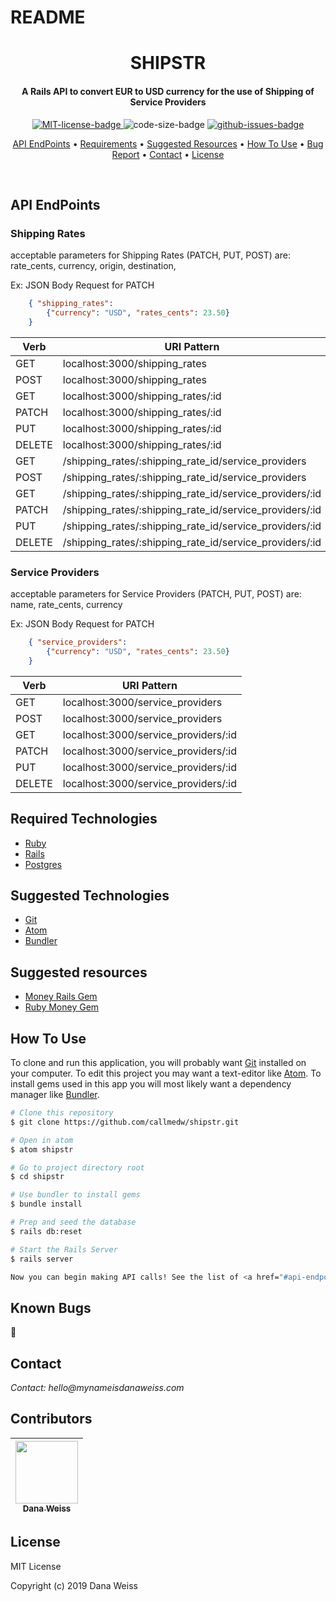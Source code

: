 # README

<h1 align="center">
  SHIPSTR
</h1>

<h4 align="center">
  A Rails API to convert EUR to USD currency for the use of Shipping of Service Providers
</h4>

<p align="center">
  <a href="https://opensource.org/licenses/MIT">
    <img src="https://img.shields.io/badge/License-MIT-green.svg?style=popout"
    alt="MIT-license-badge">
  </a>
  <img src="https://img.shields.io/github/languages/code-size/callmedw/Shipstr.svg?style=popout"
  alt="code-size-badge">
  <a href="https://GitHub.com/callmedw/Shipstr/issues/">
    <img src="https://img.shields.io/github/issues/callmedw/Shipstr.svg?style=popout"
    alt="github-issues-badge">
  </a>
</p>

<p align="center">
  <a href="#api-endpoints">API EndPoints</a> •
  <a href="#required-technologies">Requirements</a> •
  <a href="#suggested-resources">Suggested Resources</a> •
  <a href="#how-to-use">How To Use</a> •
  <a href="#known-bugs">Bug Report</a> •
  <a href="#contact">Contact</a> •
  <a href="#license">License</a>
</p>
<br>

## API EndPoints

### Shipping Rates
acceptable parameters for Shipping Rates (PATCH, PUT, POST) are:
rate_cents, currency, origin, destination,

Ex: JSON Body Request for PATCH
```json
    { "shipping_rates":
        {"currency": "USD", "rates_cents": 23.50}
    }
```

| Verb | URI Pattern
| ------ | ------ |
| GET | localhost:3000/shipping_rates |    
| POST | localhost:3000/shipping_rates |    
| GET | localhost:3000/shipping_rates/:id |  
| PATCH | localhost:3000/shipping_rates/:id |  
| PUT | localhost:3000/shipping_rates/:id |  
| DELETE | localhost:3000/shipping_rates/:id |                               
| GET | /shipping_rates/:shipping_rate_id/service_providers |
| POST | /shipping_rates/:shipping_rate_id/service_providers |
| GET | /shipping_rates/:shipping_rate_id/service_providers/:id |
| PATCH | /shipping_rates/:shipping_rate_id/service_providers/:id |
| PUT | /shipping_rates/:shipping_rate_id/service_providers/:id |
| DELETE | /shipping_rates/:shipping_rate_id/service_providers/:id |

### Service Providers
acceptable parameters for Service Providers (PATCH, PUT, POST) are:
name, rate_cents, currency

Ex: JSON Body Request for PATCH
```json
    { "service_providers": 
        {"currency": "USD", "rates_cents": 23.50}
    }
```

| Verb | URI Pattern
| ------ | ------ |
| GET | localhost:3000/service_providers |    
| POST | localhost:3000/service_providers |    
| GET | localhost:3000/service_providers/:id |
| PATCH | localhost:3000/service_providers/:id |
| PUT | localhost:3000/service_providers/:id |
| DELETE | localhost:3000/service_providers/:id |


## Required Technologies

* [Ruby](https://www.ruby-lang.org/en/)
* [Rails](https://guides.rubyonrails.org/getting_started.html)
* [Postgres](https://www.postgresql.org)

## Suggested Technologies

* [Git](https://git-scm.com)
* [Atom](https://atom.io/)
* [Bundler](https://bundler.io)

## Suggested resources

* [Money Rails Gem](https://github.com/RubyMoney/money-rails)
* [Ruby Money Gem](https://github.com/RubyMoney/money)

## How To Use

To clone and run this application, you will probably want [Git](https://git-scm.com) installed on your computer. To edit this project you may want a text-editor like [Atom](https://atom.io/). To install gems used in this app you will most likely want a dependency manager like [Bundler](https://bundler.io).

```bash
# Clone this repository
$ git clone https://github.com/callmedw/shipstr.git

# Open in atom
$ atom shipstr

# Go to project directory root
$ cd shipstr

# Use bundler to install gems
$ bundle install

# Prep and seed the database
$ rails db:reset

# Start the Rails Server
$ rails server

Now you can begin making API calls! See the list of <a href="#api-endpoints">API EndPoints</a> to see how to format your calls to the API.

```

## Known Bugs

🐞

## Contact

_Contact: hello@mynameisdanaweiss.com_

## Contributors

<!-- prettier-ignore -->
| [<img src="https://avatars2.githubusercontent.com/u/21694548?s=460&v=4" width="100px;"/><br /><sub><b>Dana Weiss</b></sub>](https://github.com/callmedw)<br /> |
| :---: |

## License

MIT License

Copyright (c) 2019 Dana Weiss
